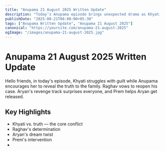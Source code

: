 ```yaml
---
title: "Anupama 21 August 2025 Written Update"
description: "Today’s Anupama episode brings unexpected drama as Khyati faces tough decisions."
publishDate: "2025-08-21T08:00:00+05:30"
tags: ["Anupama Written Update", "Anupama 21 August 2025"]
canonical: "https://yoursite.com/anupama-21-august-2025"
ogImage: "/images/anupama-21-august-2025.jpg"
---
```


# Anupama 21 August 2025 Written Update

Hello friends, in today's episode, Khyati struggles with guilt while Anupama encourages her to reveal the truth to the family. Raghav vows to reopen his case. Aryan's revenge track surprises everyone, and Prem helps Aryan get released.

## Key Highlights
- Khyati vs. truth — the core conflict
- Raghav's determination
- Aryan's dream twist
- Prem's intervention
- 
